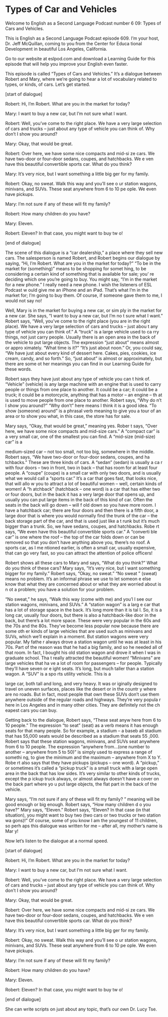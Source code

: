 # Types of Car and Vehicles

Welcome to English as a Second Language Podcast number 6 09: Types of Cars and Vehicles.

This is English as a Second Language Podcast episode 609.  I’m your host, Dr. Jeff McQuillan, coming to you from the Center for Educa tional Development in beautiful Los Angeles, California.

Go to our website at eslpod.com and download a Learning Guide for this episode that will help you improve your English even faster.

This episode is called “Types of Cars and Vehicles.”  It’s a dialogue between Robert and Mary, where we’re going to hear a lot of vocabulary related to types, or kinds, of cars.  Let’s get started.

[start of dialogue]

Robert:  Hi, I’m Robert.  What are you in the market for today?

Mary:  I want to buy a new car, but I’m not sure what I  want.

Robert:  Well, you’ve come to the right place.  We have a very large selection of cars and trucks – just about any type of vehicle you can think of.  Why don’t I show you around?

Mary:  Okay, that would be great.

Robert:  Over here, we have some nice compacts and mid-si ze cars.  We have two-door or four-door sedans, coupes, and hatchbacks.  We e ven have this beautiful convertible sports car.  What do you think?

Mary:  It’s very nice, but I want something a little big ger for my family.

Robert:  Okay, no sweat.  Walk this way and you’ll see o ur station wagons, minivans, and SUVs.  These seat anywhere from 6 to 10 pe ople.  We even have pickups.

Mary:  I’m not sure if any of these will fit my family?

Robert:  How many children do you have?

 Mary:  Eleven.

Robert:  Eleven?  In that case, you might want to buy tw o!

[end of dialogue]

The scene of this dialogue is a “car dealership,” a place where they sell new cars.  The salesperson is named Robert, and Robert begins our dialogue by saying, “Hi, I’m Robert.  What are you in the market for today?”  “To be in the market for (something)” means to be shopping for somet hing, to be considering a certain kind of something that is available for sale; you’ re deciding which one you’re going to buy.  You might say, “I’m in the market for a new phone.”  I really need a new phone.  I wish the listeners of ESL Podcast w ould give me an iPhone and an iPad.  That’s what I’m in the market for; I’m going to buy them.  Of course, if someone gave them to me, I would not say no!

Well, Mary is in the market for buying a new car, or sim ply in the market for a new car.  She says, “I want to buy a new car, but I’m no t sure what I want.” Robert says, “Well, you’ve come to the right place (you are in the right place). We have a very large selection of cars and trucks – just abou t any type of vehicle you can think of.”  A “truck” is a large vehicle used to ca rry things, not just carry people.  Usually there is an open area in the back of the vehicle to put large objects.  The expression “just about” means almost or appro ximately.  “What time is it?”  “It’s just about noon.”  Or, you could say, “We  have just about every kind of dessert here.  Cakes, pies, cookies, ice cream, candy, and so forth.”  So, “just about” is almost or approximately, but there are some ot her meanings you can find in our Learning Guide for these words.

Robert says they have just about any type of vehicle you can t hink of.  “Vehicle” (vehicle) is any large machine with an engine that is used  to carry people or things from one place to another.  It could be a car; it could be a truck; it could be a motorcycle, anything that has a motor – an engine – th at is used to move people from one place to another.  Robert says, “Why do n’t I show you around?” “Why don’t” here means I think it is a good idea.  “To  show (someone) around” is a phrasal verb meaning to give you a tour of an area or to show you what, in this case, the store has for sale.

Mary says, “Okay, that would be great,” meaning yes.  Rober t says, “Over here, we have some nice compacts and mid-size cars.”  A “compact car”  is a very small car, one of the smallest you can find.  A “mid-size (mid-size) car” is a

 medium-sized car – not too small, not too big, somewhere  in the middle.  Robert says, “We have two-door or four-door sedans, coupes, and ha tchbacks.”  These are three kinds of cars.  A “sedan” (sedan) is usually a ca r with four doors – two in front, two in back – that has room for at least four  people.  A “coupe” (coupe) is a small car with only two doors, and is usually what we would call a “sports car.” It’s a car that goes fast, that looks nice, that will allo w you to attract a lot of beautiful women – well, certain kinds of women!  A “h atchback” (hatchback – one word) is a car that has either two or four doors, but  in the back it has a very large door that opens up, and usually you can put large items in the back of this kind of car.  Often the seats in the back will go down – will f old down so you have more room.  I have a hatchback car; there are four doors and then there is a fifth door, a large door that is where you would normally find the  trunk of the car – the back storage part of the car, and that is used just like a t runk but it’s much bigger than a trunk.  So, we have sedans, coupes, and hatchbacks.  Robe rt says, “We even have this beautiful convertible sports car.”  A “converti ble car” is one where the roof – the top of the car folds down or can be removed so that you don’t have anything above you, there’s no roof.  A sports car, as I me ntioned earlier, is often a small car, usually expensive, that can go very fast, so you can  attract the attention of police officers!

Robert shows all these cars to Mary and says, “What do you think?”  What do you think of these cars?  Mary says, “It’s very nice, but I want  something bigger for my family.”  Robert says, “Okay, no sweat.”  “No sweat ” (sweat) means no problem.  It’s an informal phrase we use to let someon e else know that what they are concerned about or what they are worried about is n ot a problem; you have a solution for your problem.

“No sweat,” he says, “Walk this way (come with me) and you’l l see our station wagons, minivans, and SUVs.”  A “station wagon” is a larg e car that has a lot of storage space in the back.  It’s long more than it is tal l.  So, it is a long car, usually four doors, but there is also a hatchback-like door in the back, but there’s a lot more space.  These were very popular in the 60s and  the 70s and the 80s. They’ve become less popular now because there are some oth er kinds of large vehicles that are used such as minivans and SUVs, which we’ll  explain in a moment.  But station wagons were very popular.  My fathe r always drove a station wagon until he was at least in his 70s.  Part of the reason was that he had a big family, and so he needed all of that room.  In fact, I bought his old station wagon and drove it when I was in graduate school.  Tha t really attracted the beautiful women!  “Minivans” are large vehicles that ha ve a lot of room for passengers – for people.  Typically they’ll have seven or e ight seats.  It’s long, but much taller than a station wagon.  A “SUV” is a spo rts utility vehicle.  This is a

 large car, both tall and long, and very heavy.  It was or iginally designed to travel on uneven surfaces, places like the desert or in the countr y where are no roads. But in fact, most people that own these SUVs don’t use them anywhere outside of the regular roads and highways.  They’re very popula r here in Los Angeles and in many other cities.  They are definitely not the ch eapest cars you can buy.

Getting back to the dialogue, Robert says, “These seat anyw here from 6 to 10 people.”  The expression “to seat” (seat) as a verb means it has enough seats for that many people.  So for example, a stadium – a baseb all stadium that has 55,000 seats would be described as a stadium that seats 55 ,000.  Robert says that these station wagons, minivans, and SUVs seat anywhere  from 6 to 10 people.  The expression “anywhere from…(one number to another – anywhere from 5 to 50)” is simply used to express a range of somethi ng, to give the minimum and the maximum – anywhere from X to Y.  Robe rt also says that they have pickups (pickups – one word).  A “pickup,” or sometimes it’s called a “pickup truck” is a small truck with a large open area in  the back that has low sides.  It’s very similar to other kinds of trucks, except the p ickup truck always, or almost always doesn’t have a cover on the back part where yo u put large objects, the flat part in the back of the vehicle.

Mary says, “I’m not sure if any of these will fit my family? ” meaning will be good enough or big enough.  Robert says, “How many children d o you have?”  Mary says, “Eleven.”  Robert says, “Eleven?  In that case (in that  situation), you might want to buy two (two cars or two trucks or two station wa gons)!”  Of course, some of you know I am the youngest of 11 children, so perh aps this dialogue was written for me – after all, my mother’s name is Mar y!

Now let’s listen to the dialogue at a normal speed.

[start of dialogue]

Robert:  Hi, I’m Robert.  What are you in the market for today?

Mary:  I want to buy a new car, but I’m not sure what I  want.

Robert:  Well, you’ve come to the right place.  We have a very large selection of cars and trucks – just about any type of vehicle you can think of.  Why don’t I show you around?

Mary:  Okay, that would be great.

 Robert:  Over here, we have some nice compacts and mid-si ze cars.  We have two-door or four-door sedans, coupes, and hatchbacks.  We e ven have this beautiful convertible sports car.  What do you think?

Mary:  It’s very nice, but I want something a little big ger for my family.

Robert:  Okay, no sweat.  Walk this way and you’ll see o ur station wagons, minivans, and SUVs.  These seat anywhere from 6 to 10 pe ople.  We even have pickups.

Mary:  I’m not sure if any of these will fit my family?

Robert:  How many children do you have?

Mary:  Eleven.

Robert:  Eleven?  In that case, you might want to buy tw o!

[end of dialogue]

She can write scripts on just about any topic, that’s our own Dr. Lucy Tse.





